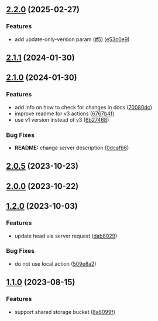 ## [2.2.0](https://github.com/diplodoc-platform/docs-release-action/compare/v2.1.1...v2.2.0) (2025-02-27)


### Features

* add update-only-version param ([#5](https://github.com/diplodoc-platform/docs-release-action/issues/5)) ([e53c0e9](https://github.com/diplodoc-platform/docs-release-action/commit/e53c0e946f0cec9dd71494479a79c7475da9c21a))

## [2.1.1](https://github.com/diplodoc-platform/docs-release-action/compare/v2.1.0...v2.1.1) (2024-01-30)

## [2.1.0](https://github.com/diplodoc-platform/docs-release-action/compare/v2.0.5...v2.1.0) (2024-01-30)


### Features

* add info on how to check for changes in docs ([70080dc](https://github.com/diplodoc-platform/docs-release-action/commit/70080dc4e3ce6c3d4ebf11695137b1cfbc13fa14))
* improve readme for v3 actions ([6767b4f](https://github.com/diplodoc-platform/docs-release-action/commit/6767b4f43ce14662d96729075777db80c0735d0d))
* use v1 version instead of v3 ([6b27468](https://github.com/diplodoc-platform/docs-release-action/commit/6b27468577215975a4cb18c84ce76f161de8911d))


### Bug Fixes

* **README:** change server description ([0dcafb6](https://github.com/diplodoc-platform/docs-release-action/commit/0dcafb67624701335f851962c715539e69a77b54))

## [2.0.5](https://github.com/diplodoc-platform/docs-release-action/compare/v2.0.0...v2.0.5) (2023-10-23)

## [2.0.0](https://github.com/diplodoc-platform/docs-release-action/compare/v1.2.0...v2.0.0) (2023-10-22)

## [1.2.0](https://github.com/diplodoc-platform/docs-release-action/compare/v1.1.0...v1.2.0) (2023-10-03)


### Features

* update head via server request ([dab8029](https://github.com/diplodoc-platform/docs-release-action/commit/dab80293baf0fd1788a1f50f2b37b51fb80b8076))


### Bug Fixes

* do not use local action ([509e8a2](https://github.com/diplodoc-platform/docs-release-action/commit/509e8a23d6156b273d8b0641754473b3e732a224))

## [1.1.0](https://github.com/diplodoc-platform/docs-release-action/compare/v1.0.0...v1.1.0) (2023-08-15)


### Features

* support shared storage bucket ([8a8099f](https://github.com/diplodoc-platform/docs-release-action/commit/8a8099f70afc7dea831f7ffedddcf6ab50eb0cb8))

